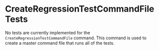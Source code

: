 # CreateRegressionTestCommandFile Tests #

No tests are currently implemented for the `CreateRegressionTestCommandFile` command.
This command is used to create a master command file that runs all of the tests.
